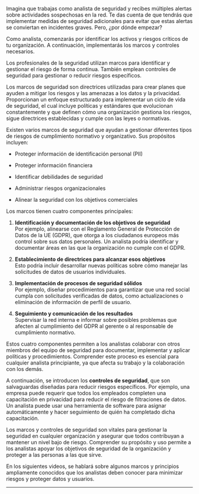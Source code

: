 
Imagina que trabajas como analista de seguridad y recibes múltiples alertas sobre actividades sospechosas en la red. Te das cuenta de que tendrás que implementar medidas de seguridad adicionales para evitar que estas alertas se conviertan en incidentes graves. Pero, ¿por dónde empezar?

Como analista, comenzarás por identificar los activos y riesgos críticos de tu organización. A continuación, implementarás los marcos y controles necesarios.

Los profesionales de la seguridad utilizan marcos para identificar y gestionar el riesgo de forma continua. También emplean controles de seguridad para gestionar o reducir riesgos específicos.

Los marcos de seguridad son directrices utilizadas para crear planes que ayuden a mitigar los riesgos y las amenazas a los datos y la privacidad. Proporcionan un enfoque estructurado para implementar un ciclo de vida de seguridad, el cual incluye políticas y estándares que evolucionan constantemente y que definen cómo una organización gestiona los riesgos, sigue directrices establecidas y cumple con las leyes o normativas.

Existen varios marcos de seguridad que ayudan a gestionar diferentes tipos de riesgos de cumplimiento normativo y organizativo. Sus propósitos incluyen:

- Proteger información de identificación personal (PII)
    
- Proteger información financiera
    
- Identificar debilidades de seguridad
    
- Administrar riesgos organizacionales
    
- Alinear la seguridad con los objetivos comerciales
    

Los marcos tienen cuatro componentes principales:

1. **Identificación y documentación de los objetivos de seguridad**  
    Por ejemplo, alinearse con el Reglamento General de Protección de Datos de la UE (GDPR), que otorga a los ciudadanos europeos más control sobre sus datos personales. Un analista podría identificar y documentar áreas en las que la organización no cumple con el GDPR.
    
2. **Establecimiento de directrices para alcanzar esos objetivos**  
    Esto podría incluir desarrollar nuevas políticas sobre cómo manejar las solicitudes de datos de usuarios individuales.
    
3. **Implementación de procesos de seguridad sólidos**  
    Por ejemplo, diseñar procedimientos para garantizar que una red social cumpla con solicitudes verificadas de datos, como actualizaciones o eliminación de información de perfil de usuario.
    
4. **Seguimiento y comunicación de los resultados**  
    Supervisar la red interna e informar sobre posibles problemas que afecten al cumplimiento del GDPR al gerente o al responsable de cumplimiento normativo.
    

Estos cuatro componentes permiten a los analistas colaborar con otros miembros del equipo de seguridad para documentar, implementar y aplicar políticas y procedimientos. Comprender este proceso es esencial para cualquier analista principiante, ya que afecta su trabajo y la colaboración con los demás.

A continuación, se introducen los **controles de seguridad**, que son salvaguardas diseñadas para reducir riesgos específicos. Por ejemplo, una empresa puede requerir que todos los empleados completen una capacitación en privacidad para reducir el riesgo de filtraciones de datos. Un analista puede usar una herramienta de software para asignar automáticamente y hacer seguimiento de quién ha completado dicha capacitación.

Los marcos y controles de seguridad son vitales para gestionar la seguridad en cualquier organización y asegurar que todos contribuyan a mantener un nivel bajo de riesgo. Comprender su propósito y uso permite a los analistas apoyar los objetivos de seguridad de la organización y proteger a las personas a las que sirve.

En los siguientes videos, se hablará sobre algunos marcos y principios ampliamente conocidos que los analistas deben conocer para minimizar riesgos y proteger datos y usuarios.

---

